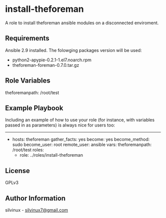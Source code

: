 install-theforeman
=========
A role to install theforeman ansible modules on a disconnected enviroment.

Requirements
------------
Ansible 2.9 installed. The folowging packages version will be used:
 - python2-apypie-0.2.1-1.el7.noarch.rpm  
 - theforeman-foreman-0.7.0.tar.gz


Role Variables
--------------
theforemanpath: /root/test

Example Playbook
----------------

Including an example of how to use your role (for instance, with variables passed in as parameters) is always nice for users too:

---
- hosts: theforeman
  gather_facts: yes
  become: yes
  become_method: sudo
  become_user: root
  remote_user: ansible
  vars: 
    theforemanpath: /root/test
  roles:
    - role: ../roles/install-theforeman

License
-------

GPLv3

Author Information
------------------

silvinux - silvinux7@gmail.com

